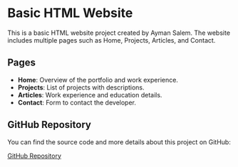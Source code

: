 # Basic HTML Website

This is a basic HTML website project created by Ayman Salem. The website includes multiple pages such as Home, Projects, Articles, and Contact.

## Pages

- **Home**: Overview of the portfolio and work experience.
- **Projects**: List of projects with descriptions.
- **Articles**: Work experience and education details.
- **Contact**: Form to contact the developer.

## GitHub Repository

You can find the source code and more details about this project on GitHub:

[GitHub Repository]([https://github.com/aymandeveloper20/basic-html-website](https://roadmap.sh/projects/basic-html-website))
